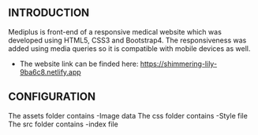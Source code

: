 INTRODUCTION
------------

Mediplus is front-end of a responsive medical website which was developed using HTML5, CSS3 and Bootstrap4.
The responsiveness was added using media queries so it is compatible with mobile devices as well. 

 * The website link can be finded here:
   https://shimmering-lily-9ba6c8.netlify.app

CONFIGURATION
------------

The assets folder contains 
-Image data
The css folder contains 
-Style file
The src folder contains 
-index file
